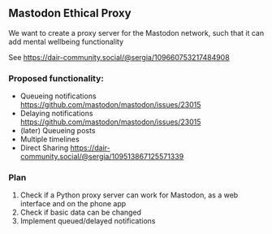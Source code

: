 ## Mastodon Ethical Proxy

We want to create a proxy server for the Mastodon network, such that it can add mental wellbeing functionality

See https://dair-community.social/@sergia/109660753217484908

### Proposed functionality:
- Queueing notifications https://github.com/mastodon/mastodon/issues/23015
- Delaying notifications https://github.com/mastodon/mastodon/issues/23015
- (later) Queueing posts
- Multiple timelines
- Direct Sharing https://dair-community.social/@sergia/109513867125571339

### Plan
1. Check if a Python proxy server can work for Mastodon, as a web interface and on the phone app
2. Check if basic data can be changed
3. Implement queued/delayed notifications
